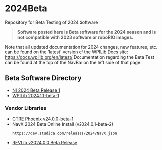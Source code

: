 # 2024Beta
Repository for Beta Testing of 2024 Software

>**Software posted here is Beta software for the 2024 season and is not compatible with 2023 software or roboRIO images.**

Note that all updated documentation for 2024 changes, new features, etc. can be found on the 'latest' version of the WPILib Docs site: https://docs.wpilib.org/en/latest/ Documentation regarding the Beta Test can be found at the top of the NavBar on the left side of that page.

## Beta Software Directory

* [NI 2024 Beta Release 1](https://github.com/wpilibsuite/2024Beta/releases/tag/ni-beta-1)
* [WPILib 2024.1.1-beta-1](https://github.com/wpilibsuite/allwpilib/releases/tag/v2024.1.1-beta-1)
### Vendor Libraries
* [CTRE Phoenix v24.0.0-beta-1](https://github.com/CrossTheRoadElec/Phoenix-Releases/releases/tag/v5.32.0.0)
* NavX 2024 Beta Online Install (v2024.0.1-beta-2)
  ```
  https://dev.studica.com/releases/2024/NavX.json
  ```
* [REVLib v2024.0.0 Beta Release](https://github.com/REVrobotics/REV-Software-Binaries/releases/tag/revlib-2024.0.0)
